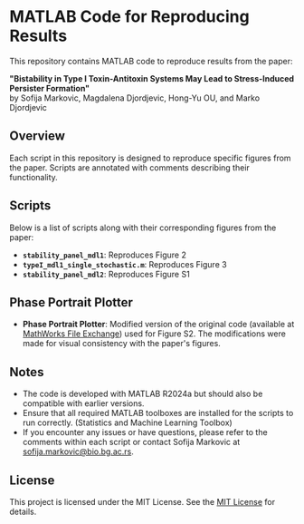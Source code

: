 # MATLAB Code for Reproducing Results

This repository contains MATLAB code to reproduce results from the paper:

**"Bistability in Type I Toxin-Antitoxin Systems May Lead to Stress-Induced Persister Formation"**  
by Sofija Markovic, Magdalena Djordjevic, Hong-Yu OU, and Marko Djordjevic

## Overview

Each script in this repository is designed to reproduce specific figures from the paper. Scripts are annotated with comments describing their functionality. 

## Scripts

Below is a list of scripts along with their corresponding figures from the paper: 

- **`stability_panel_mdl1`**: Reproduces Figure 2
- **`typeI_mdl1_single_stochastic.m`**: Reproduces Figure 3
- **`stability_panel_mdl2`**: Reproduces Figure S1

## Phase Portrait Plotter

- **Phase Portrait Plotter**: Modified version of the original code (available at [MathWorks File Exchange](https://www.mathworks.com/matlabcentral/fileexchange/81026-phase-portrait-plotter)) used for Figure S2. The modifications were made for visual consistency with the paper's figures.

## Notes

- The code is developed with MATLAB R2024a but should also be compatible with earlier versions.
- Ensure that all required MATLAB toolboxes are installed for the scripts to run correctly. (Statistics and Machine Learning Toolbox)
- If you encounter any issues or have questions, please refer to the comments within each script or contact Sofija Markovic at [sofija.markovic@bio.bg.ac.rs](mailto:sofija.markovic@bio.bg.ac.rs).

## License

This project is licensed under the MIT License. See the [MIT License](https://opensource.org/licenses/MIT) for details.
